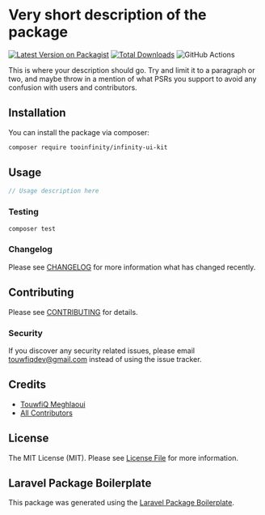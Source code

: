 # Very short description of the package

[![Latest Version on Packagist](https://img.shields.io/packagist/v/tooinfinity/infinity-ui-kit.svg?style=flat-square)](https://packagist.org/packages/tooinfinity/infinity-ui-kit)
[![Total Downloads](https://img.shields.io/packagist/dt/tooinfinity/infinity-ui-kit.svg?style=flat-square)](https://packagist.org/packages/tooinfinity/infinity-ui-kit)
![GitHub Actions](https://github.com/tooinfinity/infinity-ui-kit/actions/workflows/main.yml/badge.svg)

This is where your description should go. Try and limit it to a paragraph or two, and maybe throw in a mention of what PSRs you support to avoid any confusion with users and contributors.

## Installation

You can install the package via composer:

```bash
composer require tooinfinity/infinity-ui-kit
```

## Usage

```php
// Usage description here
```

### Testing

```bash
composer test
```

### Changelog

Please see [CHANGELOG](CHANGELOG.md) for more information what has changed recently.

## Contributing

Please see [CONTRIBUTING](CONTRIBUTING.md) for details.

### Security

If you discover any security related issues, please email touwfiqdev@gmail.com instead of using the issue tracker.

## Credits

-   [TouwfiQ Meghlaoui](https://github.com/tooinfinity)
-   [All Contributors](../../contributors)

## License

The MIT License (MIT). Please see [License File](LICENSE.md) for more information.

## Laravel Package Boilerplate

This package was generated using the [Laravel Package Boilerplate](https://laravelpackageboilerplate.com).
